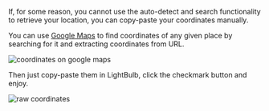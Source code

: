 If, for some reason, you cannot use the auto-detect and search functionality to retrieve your location, you can copy-paste your coordinates manually.

You can use [Google Maps](https://maps.google.com) to find coordinates of any given place by searching for it and extracting coordinates from URL.

![coordinates on google maps](https://i.imgur.com/5Lzo5cI.png)

Then just copy-paste them in LightBulb, click the checkmark button and enjoy.

![raw coordinates](https://i.imgur.com/6k6irs7.png)